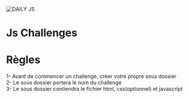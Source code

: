 ![DAILY JS](https://user-images.githubusercontent.com/89929592/188266137-75db5b76-3da6-4fe7-911f-023e00478255.png)
# Js Challenges

# Règles
1- Avant de commencer un challenge, créer votre propre sous dossier<br>
2- Le sous dossier portera le nom du challenge<br>
3- Le sous dossier contiendra le fichier html, css(optionnel) et javascript<br>
